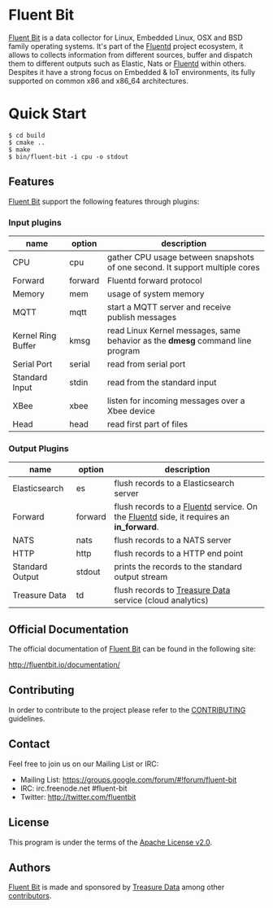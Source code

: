# Fluent Bit

[Fluent Bit](http://fluentbit.io) is a data collector for Linux, Embedded Linux, OSX and BSD family operating systems. It's part of the [Fluentd](http://fluentd.org) project ecosystem, it allows to collects information from different sources, buffer and dispatch them to different outputs such as Elastic, Nats or [Fluentd](http://fluentd.org) within others. Despites it have a strong focus on Embedded & IoT environments, its fully supported on common x86 and x86_64 architectures.

# Quick Start

```
$ cd build
$ cmake ..
$ make
$ bin/fluent-bit -i cpu -o stdout
```

## Features

[Fluent Bit](http://fluentbit.io) support the following features through plugins:

### Input plugins

| name               | option  | description  |
|--------------------|---------|---------------------------------------------------------------------------------|
| CPU                | cpu     | gather CPU usage between snapshots of one second. It support multiple cores     |
| Forward            | forward | Fluentd forward protocol |
| Memory             | mem     | usage of system memory |
| MQTT               | mqtt    | start a MQTT server and receive publish messages |
| Kernel Ring Buffer | kmsg    | read Linux Kernel messages, same behavior as the __dmesg__ command line program |
| Serial Port        | serial  | read from serial port |
| Standard Input     | stdin   | read from the standard input |
| XBee               | xbee    | listen for incoming messages over a Xbee device |
| Head               | head    | read first part of files |

### Output Plugins

| name               | option                  | description  |
|--------------------|-------------------------|---------------------------------------------------------------------------------|
| Elasticsearch      | es | flush records to a Elasticsearch server |
| Forward            | forward  | flush records to a [Fluentd](http://fluentd.org) service. On the [Fluentd](http://fluentd.org) side, it requires an __in_forward__.|
| NATS               | nats | flush records to a NATS server |
| HTTP               | http | flush records to a HTTP end point |
| Standard Output    | stdout                  | prints the records to the standard output stream |
| Treasure Data      | td                      | flush records to [Treasure Data](http://treasuredata.com) service (cloud analytics)|

## Official Documentation

The official documentation of [Fluent Bit](http://fluentbit.io) can be found in the following site:

http://fluentbit.io/documentation/

## Contributing

In order to contribute to the project please refer to the [CONTRIBUTING](CONTRIBUTING.md) guidelines.

## Contact

Feel free to join us on our Mailing List or IRC:

 - Mailing List: https://groups.google.com/forum/#!forum/fluent-bit
 - IRC: irc.freenode.net #fluent-bit
 - Twitter: http://twitter.com/fluentbit

## License

This program is under the terms of the [Apache License v2.0](http://www.apache.org/licenses/LICENSE-2.0).

## Authors

[Fluent Bit](http://fluentbit.io) is made and sponsored by [Treasure Data](http://treasuredata.com) among
other [contributors](https://github.com/fluent/fluent-bit/graphs/contributors).
